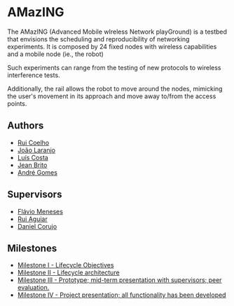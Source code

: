 # AMazING
The AMazING (Advanced Mobile wIreless Network playGround) is a testbed that envisions the scheduling and reproducibility of networking experiments. It is composed by 24 fixed nodes with wireless capabilities and a mobile node (ie., the robot)

Such experiments can range from the testing of new protocols to wireless interference tests.

Additionally, the rail allows the robot to move around the nodes, mimicking the user's movement in its approach and move away to/from the access points.

## Authors
* [Rui Coelho](https://github.com/user-cube)
* [João Laranjo](https://github.com/joaolaranjo)
* [Luís Costa](https://github.com/lmcosta98)
* [Jean Brito](https://github.com/JoelBrito13)
* [André Gomes](https://github.com/Andre1Gomes)

## Supervisors
* [Flávio Meneses](https://github.com/flaviomeneses)
* [Rui Aguiar](https://github.com/ruilaa)
* [Daniel Corujo](https://github.com/dcorujo)

## Milestones
* [Milestone I - Lifecycle Objectives](https://docs.google.com/presentation/d/1SagDhZUzGASWB6MVEFzCWF5t8uhXhAvNejbaEs1VAS0/edit?usp=sharing)
* [Milestone II - Lifecycle architecture](https://docs.google.com/presentation/d/1TiSYKdFZprZgLgzNozsZ94KSTo3ZsHfNEcVFtLFnxHY/edit?usp=sharing)
* [Milestone III - Prototype; mid-term presentation with supervisors; peer evaluation.](https://github.com/user-cube/AMazING/releases/tag/v1.0)
* [Milestone IV - Project presentation; all functionality has been developed](https://github.com/user-cube/AMazING/releases/tag/v2.0)
